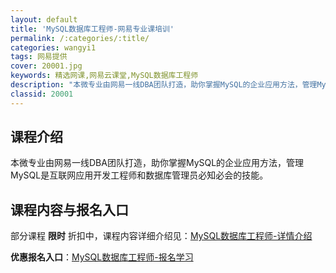```yaml
---
layout: default
title: 'MySQL数据库工程师-网易专业课培训'
permalink: /:categories/:title/
categories: wangyi1
tags: 网易提供
cover: 20001.jpg
keywords: 精选网课,网易云课堂,MySQL数据库工程师
description: "本微专业由网易一线DBA团队打造，助你掌握MySQL的企业应用方法，管理MySQL是互联网应用开发工程师和数据库管理员必知必会的技能。MySQL数据库工程师"
classid: 20001
---
```


## 课程介绍

本微专业由网易一线DBA团队打造，助你掌握MySQL的企业应用方法，管理MySQL是互联网应用开发工程师和数据库管理员必知必会的技能。

## 课程内容与报名入口

部分课程 **限时** 折扣中，课程内容详细介绍见：[MySQL数据库工程师-详情介绍](https://mooc.study.163.com/smartSpec/detail/20001.htm?share=1&shareId=1025206652&utm_campaign=share&utm_medium=iphoneShare&utm_source=&utm_u=1025206652)

**优惠报名入口**：[MySQL数据库工程师-报名学习](https://mooc.study.163.com/smartSpec/detail/20001.htm?share=1&shareId=1025206652&utm_campaign=share&utm_medium=iphoneShare&utm_source=&utm_u=1025206652)

